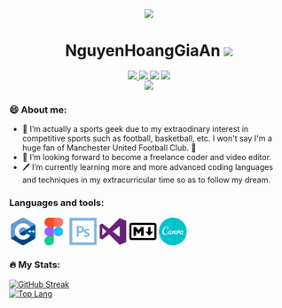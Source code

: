 <div id="header" align="center">
    <img src= https://media.giphy.com/media/SnevkEt4zCVWMCc8yk/giphy.gif />
    <h1>
            NguyenHoangGiaAn
            <img width="60" src= https://media.giphy.com/media/r1Ek7lP8mXKAZHhIWp/giphy.gif >
    </h1>
</div>
<div id="badges" align="center">
  <a href="[https://www.facebook.com/nhzaan](https://www.facebook.com/profile.php?id=100089096063797)" >
    <img src=https://img.shields.io/badge/Facebook-blue?logo=Facebook&logoColor=white&style=for-the-badge />  
  </a>
  
  <a href="https://www.instagram.com/nhgiaan217" >
    <img src=https://img.shields.io/badge/Instagram-%23E4405F.svg?style=for-the-badge&logo=Instagram&logoColor=white />
  </a>    
     <img src=https://img.shields.io/badge/Gmail-D14836?style=for-the-badge&logo=gmail&logoColor=white />
  <a href="https://discord.com/api/guilds/949503721086287943" >
     <img src=https://img.shields.io/badge/Discord-%235865F2.svg?style=for-the-badge&logo=discord&logoColor=white />
    </a>    
</div>
<div id="viewers" align="center">
    <img src=https://komarev.com/ghpvc/?username=NguyenHoangGiaAn&color=%23E4405F&style=for-the-badge />
</div>    
<div id="content">
    
### 😄 About me:    
- 👀 I’m actually a sports geek due to my extraodinary interest in competitive sports such as football, basketball, etc. I won't say I'm a huge fan of Manchester United Football Club. 🔴 <br>
- 🔦 I’m looking forward to become a freelance coder and video editor. <br>
- 🖊️ I’m currently learning more and more advanced coding languages and techniques in my extracurricular time so as to follow my dream. <br>
</div>

<div id="language">
    
### Languages and tools:
</div>
<div id="Link">
    <img width="50" src="https://raw.githubusercontent.com/devicons/devicon/1119b9f84c0290e0f0b38982099a2bd027a48bf1/icons/cplusplus/cplusplus-original.svg" />
    <img width="50" src="https://raw.githubusercontent.com/devicons/devicon/1119b9f84c0290e0f0b38982099a2bd027a48bf1/icons/figma/figma-original.svg" />
    <img width="50" src="https://raw.githubusercontent.com/devicons/devicon/1119b9f84c0290e0f0b38982099a2bd027a48bf1/icons/photoshop/photoshop-line.svg" />
    <img width="50" src="https://raw.githubusercontent.com/devicons/devicon/1119b9f84c0290e0f0b38982099a2bd027a48bf1/icons/visualstudio/visualstudio-plain.svg" />
    <img width="50" src="https://raw.githubusercontent.com/devicons/devicon/1119b9f84c0290e0f0b38982099a2bd027a48bf1/icons/markdown/markdown-original.svg" />
    <img width="50" src="https://raw.githubusercontent.com/devicons/devicon/1119b9f84c0290e0f0b38982099a2bd027a48bf1/icons/canva/canva-original.svg" /> <br>
</div>

<div id="stat">

### 🔥 My Stats: 
    
[![GitHub Streak](https://github-readme-streak-stats.herokuapp.com?user=NguyenHoangGiaAn&theme=github-dark-blue&hide_border=true&date_format=M%20j%5B%2C%20Y%5D)](https://git.io/streak-stats)
    </br>
[![Top Lang](https://github-readme-stats.vercel.app/api/top-langs/?username=NguyenHoangGiaAn&layout=compact&theme=github_dark)](https://github.com/anuraghazra/github-readme-stats)

